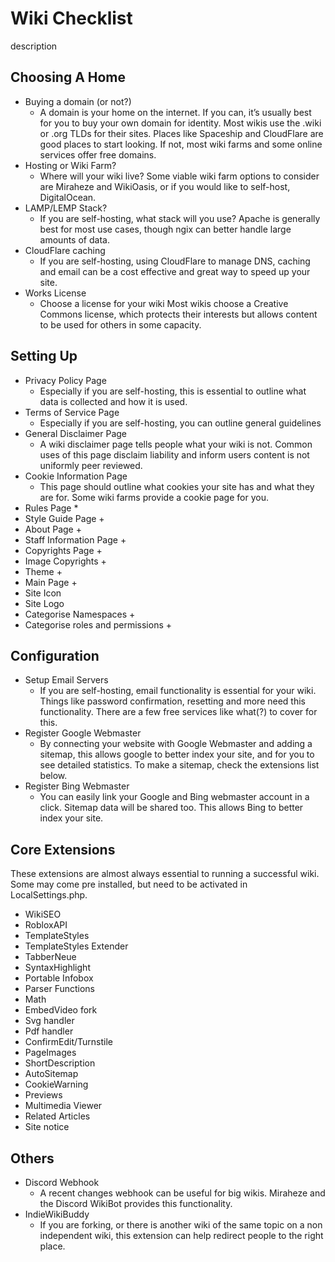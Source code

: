 # Wiki Checklist 
description 

## Choosing A Home

* Buying a domain (or not?) 
    * A domain is your home on the internet. If you can, it’s usually best for you to buy your own domain for identity. Most wikis use the .wiki or .org TLDs for their sites. Places like Spaceship and CloudFlare are good places to start looking. If not, most wiki farms and some online services offer free domains. 
* Hosting or Wiki Farm? 
    * Where will your wiki live? Some viable wiki farm options to consider are Miraheze and WikiOasis, or if you would like to self-host, DigitalOcean. 
* LAMP/LEMP Stack? 
    * If you are self-hosting, what stack will you use? Apache is generally best for most use cases, though ngix can better handle large amounts of data. 
* CloudFlare caching
    * If you are self-hosting, using CloudFlare to manage DNS, caching and email can be a cost effective and great way to speed up your site. 
* Works License 
    * Choose a license for your wiki Most wikis choose a Creative Commons license, which protects their interests but allows content to be used for others in some capacity. 

## Setting Up
* Privacy Policy Page
    * Especially if you are self-hosting, this is essential to outline what data is collected and how it is used. 
* Terms of Service Page
    * Especially if you are self-hosting, you can outline general guidelines
* General Disclaimer Page 
    * A wiki disclaimer page tells people what your wiki is not. Common uses of this page disclaim liability and inform users content is not uniformly peer reviewed. 
* Cookie Information Page
    * This page should outline what cookies your site has and what they are for. Some wiki farms provide a cookie page for you. 
* Rules Page 
    * 
* Style Guide Page + 
* About Page + 
* Staff Information Page + 
* Copyrights Page + 
* Image Copyrights + 
* Theme + 
* Main Page + 
* Site Icon
* Site Logo
* Categorise Namespaces + 
* Categorise roles and permissions + 

## Configuration
* Setup Email Servers 
    * If you are self-hosting, email functionality is essential for your wiki. Things like password confirmation, resetting and more need this functionality. There are a few free services like what(?) to cover for this. 
* Register Google Webmaster
    * By connecting your website with Google Webmaster and adding a sitemap, this allows google to better index your site, and for you to see detailed statistics. To make a sitemap, check the extensions list below. 
* Register Bing Webmaster
    * You can easily link your Google and Bing webmaster account in a click. Sitemap data will be shared too. This allows Bing to better index your site. 

## Core Extensions 
These extensions are almost always essential to running a successful wiki. Some  may come pre installed, but need to be activated in LocalSettings.php. 
* WikiSEO 
* RobloxAPI 
* TemplateStyles
* TemplateStyles Extender
* TabberNeue
* SyntaxHighlight
* Portable Infobox
* Parser Functions
* Math
* EmbedVideo fork
* Svg handler
* Pdf handler
* ConfirmEdit/Turnstile
* PageImages
* ShortDescription
* AutoSitemap
* CookieWarning 
* Previews
* Multimedia Viewer
* Related Articles
* Site notice

## Others
* Discord Webhook 
    * A recent changes webhook can be useful for big wikis. Miraheze and the Discord WikiBot provides this functionality. 
* IndieWikiBuddy
    * If you are forking, or there is another wiki of the same topic on a non independent wiki, this extension can help redirect people to the right place. 
